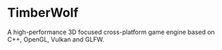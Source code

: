 # TimberWolf
A high-performance 3D focused cross-platform game engine based on C++, OpenGL, Vulkan and GLFW.
